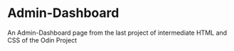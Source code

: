 # Admin-Dashboard
An Admin-Dashboard page from the last project of intermediate HTML and CSS of the Odin Project
